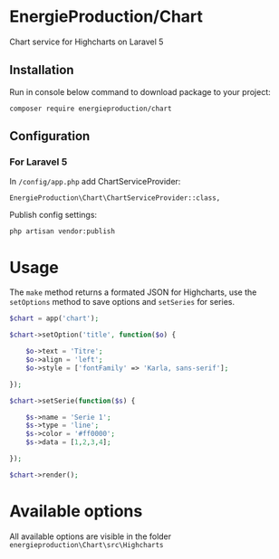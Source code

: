 # EnergieProduction/Chart

Chart service for Highcharts on Laravel 5

## Installation

Run in console below command to download package to your project:
```
composer require energieproduction/chart
```

## Configuration
### For Laravel 5
In `/config/app.php` add ChartServiceProvider:
```
EnergieProduction\Chart\ChartServiceProvider::class,
```
Publish config settings:
```
php artisan vendor:publish
```
# Usage

The `make` method returns a formated JSON for Highcharts, use the `setOptions` method to save options and `setSeries` for series.

```php
$chart = app('chart');

$chart->setOption('title', function($o) {

    $o->text = 'Titre';
    $o->align = 'left';
    $o->style = ['fontFamily' => 'Karla, sans-serif'];

});

$chart->setSerie(function($s) {

    $s->name = 'Serie 1';
    $s->type = 'line';
    $s->color = '#ff0000';
    $s->data = [1,2,3,4];

});

$chart->render();
```

# Available options

All available options are visible in the folder `energieproduction\Chart\src\Highcharts`